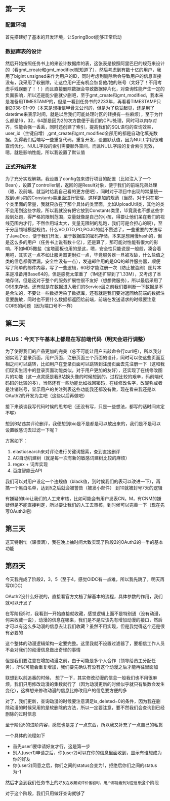 ## 第一天

### 配置环境

首先搭建好了基本的开发环境，让SpringBoot能够正常启动

### 数据库表的设计

然后开始按照任务书上的来设计数据库的表，这张表是按照阿里巴巴的规范来设计的（看gmt_create和gmt_modified就知道了），然后考虑到有数十亿的用户，我用了bigint unsigned来作为用户的ID，同时考虑到删除后会导致用户的信息直接没有，我采用了软删除，让这位用户还有机会恢复他/她的账号（太好了！不用考虑手残误删了！！）而且直接删除数据会导致数据碎片化，对查询性能产生一定的负面影响，所以还是能少删就少删吧，至于gmt_create和gmt_modified，我本来是准备用TIMESTAMP的，但是一看到任务书的2233年，再看看TIMESTAMP只到2038-01-09（本来是想相信甲骨文公司的，但是为了稳妥起见，还是用了datetime来表示时间，就是以后我们可能处理时区的转换有一些麻烦），至于为什么都是16，32，64那是因为2的次方数便于我们的CPU处理，同时可以内存对齐，性能会强一丢丢，同时还创建了索引，提高我们的SQL语句的查询效率，user_id（主键自增）,gmt_create和gmt_modified全部用的都是自动化填充数据。免得我们后端写一些重复代码，重复开发，设置默认值，因为NULL字段很难查询优化、NULL字段的索引需要额外空间，而且NULL字段的复合索引无效，嗯，就是影响性能，所以我设置了默认值

### 正式开始开发

为了充分实现解耦，我设置了config包来进行项目的配置（比如注入了一个Bean），设置了controller层，返回的是Result对象，便于我们的前端兄弟处理（嗯，没前端，就当时给我自己看的更方便吧），同时对于项目中出现的常量统一放到utils包的Constants类里面进行管理，这样更加的规范（当然，对于只在那一个类里面的常量，我就只放在了那个具体的类里面，比如UploadUtil类，其他的类不会用到这些字段，所以我就没有把它放到Constants类里，毕竟我也不想这些字段到处跑，得严格的限制范围，变量就像是自己的小孩，得要让他们呆在我们的视线范围内才行，不然作用域太大，变量无限制的乱跑，我们可是会担心的啊），至于分层领域模型规约，什么VO,DTO,PO,POJO的就不赘述了，一些重要的方法写了JavaDoc，便于我们开发，至于数据库的密码存储，本来是想用慢hash的，但是这么多的用户（任务书上说有数十亿），还是算了，那可能对性能有很大的影响，不如MD5撒盐（宝塔面板也用的是这，嗯，安全性只能说是一般般，凑合着用吧，其实这一点不如让服务器更耐扛一点，毕竟服务器一旦被攻破，什么盐值之类的信息都得泄漏，安全性没有一点），发送邮件用的是QQ的邮件服务器，顺便写了简单的邮件内容，写了一些逻辑，60秒才能注册一次（防止被滥刷）图片本来是准备用Base64的，但是感觉太笨重了（1M还扩容到了1.33M），又考虑了本地存储，但是这对于整个的服务扩展性很不友好（想想微服务），所以最后采用了OSS来存储，还有就是在数据进入我们的Service层之前我们要判断一下数据是不是合法的，不要让一些数据污染了数据库，还有就是我们要对返回给前端的数据注意要脱敏，同时也不要什么数据都返回给前端，前端在发送请求的时候要注意CORS的问题（因为端口号不一样）

## 第二天

### PLUS：今天下午基本上都是在写前端代码（明天会进行调整）
为了使得我们的产品更加的完美（总不可能让用户去敲命令行curl吧），所以我分别实现了登录页面，用户页面，注册页面三个页面的设计，同时可以使这些页面互相之间可以跳转，比如用户在登录页面可以跳转到注册页面去先注册一下（这和我们现实生活中的登录页面功能类似，对于用户更加的友好），还实现了在线修改图片的功能（这一点灵感是我B站换头像的时候想到的，过程比较的艰辛，码前端代码码的比较的多），当然还有一些功能比如找回密码，在线修改名字，改昵称或者是注销账号，显示用户的关注列表这些功能我还都没有做，现在看来我还是以OAuth2的开发为主吧（这些以后再做吧）

接下来谈谈我写代码时候的思考吧（还没有写，只是一些想法，都写的话时间肯定不够）

想到B站违禁评论删评，我便想到bio是不是都是可以放出来的，我们是不是可以设置敏感词去过滤一下呢？

方案如下：

1. elasticsearch来对评论进行关键词搜索，查到直接删评
2. AC自动机建树（就是每一次有新的敏感词建树比较的麻烦）
3. regex + 词库实现
4. 百度智能云API

我们可以对用户设定一个违规值（black值，到时候我们的表可以改进一下），再搞一个黑白名单，达到5之后就会被警告（被发小邮件） 到10就被封号7天的逻辑

有嫌疑的bio让我们的人工来审核，比如可能会有用户发表CN。M，有CNM的嫌疑但是不能直接判定，所以要让我们的人工去审核，到时候可以完善一下（现在先写OAuth2吧）

## 第三天

这天特别忙（课很满），我在晚上抽时间大致实现了阶段2的OAuth2的一半的基本功能

## 第四天

今天我完成了阶段2，3，5（至于4，感觉OIDC有一点难，所以我先跳了，明天再写OIDC）

OAuth2没什么好说的，直接看官方文档了解基本的流程，具体参数的作用，我们就可以开发了

在写阶段5时，我看到一开始直接就收藏，感觉逻辑上面不是特别通（没有动漫，何来收藏一说），动漫的信息在哪来，我们是不是应该先有增加动漫的接口，然后才可以有这么多动漫的信息去让我们收藏？虽然不用实现，但是我觉得这个还是很有必要的

这个整体的动漫逻辑架构一定要完整。这里我就不设置过滤器了，要相信工作人员不会对我们的动漫信息做出奇怪的事情

但是我们要注意在增加动漫之前，由于可能是多个人合作（领导给员工分配任务），所以可能会重复增加，我们要先确认有没有这个动漫之后才能再往里面加

联想到以前追番的时候， 想了一下，其实修改动漫的信息一般我们也不用很麻烦，我们只用修改动漫的集数就行了（因为动漫更新的时候似乎就只有集数会发生变化），这样想来修改动漫的信息比修改用户的信息要方便的多

对了，我们更新，查询动漫的时候要注意满足is_deleted=0的条件，因为我在删除动漫的时候采用的是软删除的方法，所以一定要注意，要不然我们会查询到已经删除的过时信息

至于阶段5的进阶内容，感觉也是差了一点东西，所以我又补充了一点自己的私货

一个具体的流程如下

- 首先user1要申请好友才行，这是第一步
- 别人(user1)申请之后，你(user2)可以在你的信息里面收到，显示有谁想成为你的好友
- 你(user2)同意之后，你们之间的status会变为1，拒绝后你们之间的status为-1

然后才会到我们任务书上的`好友在收藏或评价番剧时，用户都能看到对应信息`这个阶段

对于这个阶段，我们只用做好查询就够了

